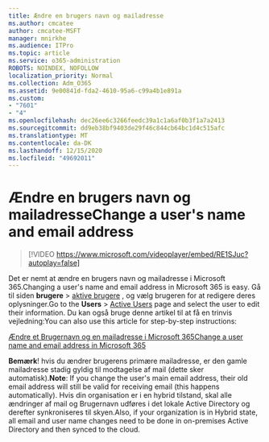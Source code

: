 ```yaml
---
title: Ændre en brugers navn og mailadresse
ms.author: cmcatee
author: cmcatee-MSFT
manager: mnirkhe
ms.audience: ITPro
ms.topic: article
ms.service: o365-administration
ROBOTS: NOINDEX, NOFOLLOW
localization_priority: Normal
ms.collection: Adm_O365
ms.assetid: 9e00841d-fda2-4610-95a6-c99a4b1e891a
ms.custom:
- "7601"
- "4"
ms.openlocfilehash: dec26ee6c3266feedc39a1c1a6af0b3f1a7a2413
ms.sourcegitcommit: dd9eb38bf9403de29f46c844cb64bc1d4c515afc
ms.translationtype: MT
ms.contentlocale: da-DK
ms.lasthandoff: 12/15/2020
ms.locfileid: "49692011"
---
```

# <a name="change-a-users-name-and-email-address"></a><span data-ttu-id="d3767-102">Ændre en brugers navn og mailadresse</span><span class="sxs-lookup"><span data-stu-id="d3767-102">Change a user's name and email address</span></span>

> [!VIDEO https://www.microsoft.com/videoplayer/embed/RE1SJuc?autoplay=false]

<span data-ttu-id="d3767-103">Det er nemt at ændre en brugers navn og mailadresse i Microsoft 365.</span><span class="sxs-lookup"><span data-stu-id="d3767-103">Changing a user's name and email address in Microsoft 365 is easy.</span></span> <span data-ttu-id="d3767-104">Gå til siden **brugere** \> [aktive brugere](https://go.microsoft.com/fwlink/p/?linkid=834822) , og vælg brugeren for at redigere deres oplysninger.</span><span class="sxs-lookup"><span data-stu-id="d3767-104">Go to the **Users** \> [Active Users](https://go.microsoft.com/fwlink/p/?linkid=834822) page and select the user to edit their information.</span></span> <span data-ttu-id="d3767-105">Du kan også bruge denne artikel til at få en trinvis vejledning:</span><span class="sxs-lookup"><span data-stu-id="d3767-105">You can also use this article for step-by-step instructions:</span></span>
  
[<span data-ttu-id="d3767-106">Ændre et Brugernavn og en mailadresse i Microsoft 365</span><span class="sxs-lookup"><span data-stu-id="d3767-106">Change a user name and email address in Microsoft 365</span></span>](https://docs.microsoft.com/microsoft-365/admin/add-users/change-a-user-name-and-email-address)
  
 <span data-ttu-id="d3767-107">**Bemærk**! hvis du ændrer brugerens primære mailadresse, er den gamle mailadresse stadig gyldig til modtagelse af mail (dette sker automatisk).</span><span class="sxs-lookup"><span data-stu-id="d3767-107">**Note**: If you change the user's main email address, their old email address will still be valid for receiving email (this happens automatically).</span></span> <span data-ttu-id="d3767-108">Hvis din organisation er i en hybrid tilstand, skal alle ændringer af mail og Brugernavn udføres i det lokale Active Directory og derefter synkroniseres til skyen.</span><span class="sxs-lookup"><span data-stu-id="d3767-108">Also, if your organization is in Hybrid state, all email and user name changes need to be done in on-premises Active Directory and then synced to the cloud.</span></span>